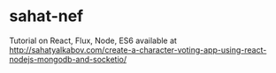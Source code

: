 # sahat-nef
Tutorial on React, Flux, Node, ES6 available at http://sahatyalkabov.com/create-a-character-voting-app-using-react-nodejs-mongodb-and-socketio/
